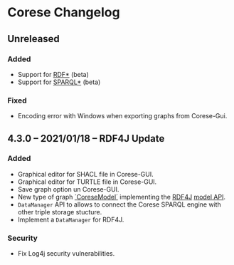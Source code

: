 <!-- markdownlint-disable MD024 -->
# Corese Changelog

## Unreleased

### Added

- Support for [RDF*](https://w3c.github.io/rdf-star/cg-spec/2021-07-01.html) (beta)
- Support for [SPARQL*](https://w3c.github.io/rdf-star/cg-spec/2021-07-01.html) (beta)

### Fixed

- Encoding error with Windows when exporting graphs from Corese-Gui.

## 4.3.0 – 2021/01/18 – RDF4J Update

### Added

- Graphical editor for SHACL file in Corese-GUI.
- Graphical editor for TURTLE file in Corese-GUI.
- Save graph option un Corese-GUI.
- New type of graph [´CoreseModel´](https://notes.inria.fr/s/OB038LBLV#) implementing the [RDF4J](https://rdf4j.org/) [model API](https://rdf4j.org/javadoc/latest/).
- `DataManager` API to allows to connect the Corese SPARQL engine with other triple storage stucture.
- Implement a `DataManager` for RDF4J.

### Security

- Fix Log4j security vulnerabilities.
